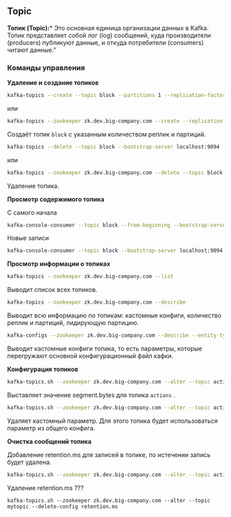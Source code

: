 ## Topic
**Топик (Topic):***
Это основная единица организации данных в Kafka. Топик представляет собой лог (log) сообщений, куда производители (producers) публикуют данные, и откуда потребители (consumers) читают данные."

### Команды управления

**Удаление и создание топиков**
```bash
kafka-topics --create --topic block --partitions 1 --replication-factor 1 --bootstrap-server localhost:9094 --config retention.bytes=104857600
```
или
```bash
kafka-topics --zookeeper zk.dev.big-company.com --create --replication-factor 2 --partitions 2 --topic block
```
Создаёт топик ```block``` с указанным количеством реплик и партиций.
```bash
kafka-topics --delete --topic block --bootstrap-server localhost:9094
```
или
```bash
kafka-topics --zookeeper zk.dev.big-company.com --delete --topic block
```
Удаление топика.  

**Просмотр содержимого топика**

С самого начала
```bash
kafka-console-consumer --topic block --from-beginning --bootstrap-server localhost:9094
```
Новые записи
```bash
kafka-console-consumer --topic block --bootstrap-server localhost:9094
```

**Просмотр информации о топиках**
```bash
kafka-topics --zookeeper zk.dev.big-company.com --list
```
Выводит список всех топиков.
```bash
kafka-topics --zookeeper zk.dev.big-company.com --describe
```
Выводит всю информацию по топикам: кастомные конфиги, количество реплик и партиций, лидирующую партицию.
```bash
kafka-configs --zookeeper zk.dev.big-company.com --describe --entity-type topics --entity-name actions
```
Выводит кастомные конфиги топика, то есть параметры, которые перегружают основной конфигурационный файл кафки.

**Конфигурация топиков**
```bash
kafka-topics.sh --zookeeper zk.dev.big-company.com --alter --topic actions --config segment.bytes=104857600
```
Выставляет значение segment.bytes для топика ```actions``` .
```bash
kafka-topics.sh --zookeeper zk.dev.big-company.com --alter --topic actions --delete-config segment.bytes
```
Удаляет кастомный параметр. Для этого топика будет использоваться параметр из общего конфига.

**Очистка сообщений топика**

Добавление retention.ms для записей в топике, по истечении запись будет удалена.
```bash
kafka-topics.sh --zookeeper zk.dev.big-company.com --alter --topic actions --config retention.ms=1000
```
Удаление retention.ms ???
```bahs
kafka-topics.sh --zookeeper zk.dev.big-company.com --alter --topic mytopic --delete-config retention.ms
```
